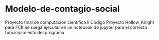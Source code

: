 # Modelo-de-contagio-social
Proyecto final de computación científica II
Código Proyecto Hollow_Knight para FCII
Se ruega ejecutar en un notebook de jupyter para el correcto funcionamiento del programa

